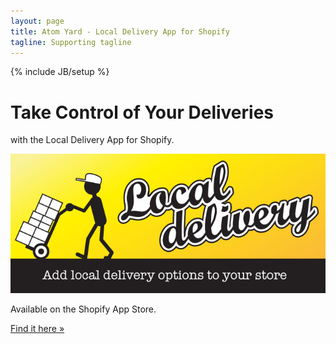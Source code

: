 ```yaml
---
layout: page
title: Atom Yard - Local Delivery App for Shopify
tagline: Supporting tagline
---
```

{% include JB/setup %}

<div class="jumbotron">
        <h1>Take Control of Your Deliveries</h1>
        <p class="lead">with the Local Delivery App for Shopify.</p>
        <a href='https://apps.shopify.com/local-delivery-1'><img class="img-rounded" alt='Local Delivery' src='/assets/img/local_delivery.jpg' /></a>
        <p class="lead">Available on the Shopify App Store.</p>
        <a class="btn btn-primary btn-large" href="https://apps.shopify.com/local-delivery-1">Find it here &raquo;</a>
</div>




                                    